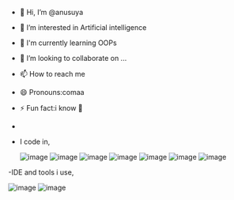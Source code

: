 - 👋 Hi, I’m @anusuya
- 👀 I’m interested in Artificial intelligence
- 🌱 I'm currently learning OOPs
- 💞️ I’m looking to collaborate on ...
- 📫 How to reach me 
- 😄 Pronouns:comaa
- ⚡ Fun fact:i know 🏯
- 
- I code in,

     ![image](https://github.com/user-attachments/assets/0916f437-0d59-4543-b3d1-a76fb50a3dfe)   ![image](https://github.com/user-attachments/assets/02c0a3a3-26ba-4a6b-b943-a38316f3bc0f)   ![image](https://github.com/user-attachments/assets/dfab6522-f24d-478e-a4e0-c5d5864e2f54)  ![image](https://github.com/user-attachments/assets/c0d00828-ce73-4b15-a36d-dfe8336117fa)  ![image](https://github.com/user-attachments/assets/3925b361-7fb4-40c3-94d3-2802362e5ed3)  ![image](https://github.com/user-attachments/assets/19a3bd89-a095-43f1-8322-7470b1dd9bca)  ![image](https://github.com/user-attachments/assets/38b9eec0-84ed-44ad-95c7-46616e704c3e)

-IDE and tools i use,

   ![image](https://github.com/user-attachments/assets/91c1ce8a-9a7b-476f-9c5e-6e4e7c7dfb4f)  ![image](https://github.com/user-attachments/assets/3146f28d-77d5-45b3-ae4b-fbe6260c1a0a)



  


  







    







<!---
anuvsb/anuvsb is a ✨ special ✨ repository because its `README.md` (this file) appears on your GitHub profile.
You can click the Preview link to take a look at your changes.
--->
